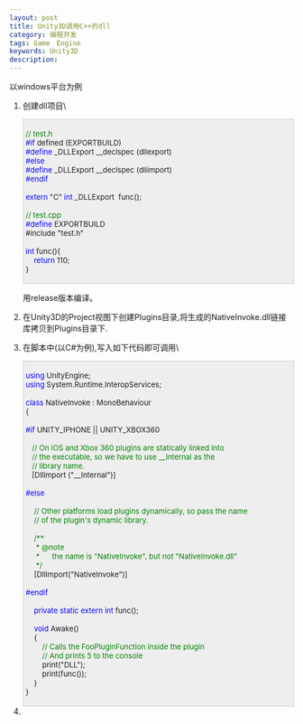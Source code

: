 ```yaml
---
layout: post
title: Unity3D调用C++的dll
category: 编程开发
tags: Game　Engine
keywords: Unity3D
description: 
---
```


以windows平台为例

1.  创建dll项目\
    <div
    style="border-right:#cccccc 1px solid;padding-right:5px;border-top:#cccccc 1px solid;padding-left:4px;font-size:13px;padding-bottom:4px;border-left:#cccccc 1px solid;width:98%;word-break:break-all;padding-top:4px;border-bottom:#cccccc 1px solid;background-color:#eeeeee;">

    <span style="color:#008000;">//</span><span
    style="color:#008000;"> test.h</span><span style="color:#008000;">\
     </span><span
    style="color:#0000ff;">\#if</span> defined (EXPORTBUILD)\
     <span
    style="color:#0000ff;">\#define</span> \_DLLExport \_\_declspec (dllexport)\
     <span style="color:#0000ff;">\#else</span>\
     <span
    style="color:#0000ff;">\#define</span> \_DLLExport \_\_declspec (dllimport)\
     <span style="color:#0000ff;">\#endif</span>\
    \
     <span style="color:#0000ff;">extern</span> "C" <span
    style="color:#0000ff;">int</span> \_DLLExport  func();\
    \
     <span style="color:#008000;">//</span><span
    style="color:#008000;"> test.cpp</span><span
    style="color:#008000;">\
     </span><span style="color:#0000ff;">\#define</span> EXPORTBUILD\
     \#include "test.h"\
    \
     <span style="color:#0000ff;">int</span> func(){\
         <span style="color:#0000ff;">return</span> 110;\
     }

    </div>

    用release版本编译。
2.  在Unity3D的Project视图下创建Plugins目录,将生成的NativeInvoke.dll链接库拷贝到Plugins目录下.
3.  在脚本中(以C\#为例),写入如下代码即可调用\
    <div
    style="border-right:#cccccc 1px solid;padding-right:5px;border-top:#cccccc 1px solid;padding-left:4px;font-size:13px;padding-bottom:4px;border-left:#cccccc 1px solid;width:98%;word-break:break-all;padding-top:4px;border-bottom:#cccccc 1px solid;background-color:#eeeeee;">

    <span style="color:#0000ff;">using</span> UnityEngine;\
     <span
    style="color:#0000ff;">using</span> System.Runtime.InteropServices;\
    \
     <span
    style="color:#0000ff;">class</span> NativeInvoke : MonoBehaviour\
     {\
    \
     <span
    style="color:#0000ff;">\#if</span> UNITY\_IPHONE || UNITY\_XBOX360\
    \
        <span style="color:#008000;">//</span><span
    style="color:#008000;"> On iOS and Xbox 360 plugins are statically linked into\
        </span><span style="color:#008000;">//</span><span
    style="color:#008000;"> the executable, so we have to use \_\_Internal as the\
        </span><span style="color:#008000;">//</span><span
    style="color:#008000;"> library name.</span><span
    style="color:#008000;">\
     </span>   [DllImport ("\_\_Internal")]\
    \
     <span style="color:#0000ff;">\#else</span>\
    \
         <span style="color:#008000;">//</span><span
    style="color:#008000;"> Other platforms load plugins dynamically, so pass the name\
         </span><span style="color:#008000;">//</span><span
    style="color:#008000;"> of the plugin's dynamic library.</span><span
    style="color:#008000;">\
     </span>\
         <span style="color:#008000;">/\*</span><span
    style="color:#008000;">\*\
          \* @note\
          \*      the name is "NativeInvoke", but not "NativeInvoke.dll"\
          </span><span style="color:#008000;">\*/</span>\
         [DllImport("NativeInvoke")]\
    \
     <span style="color:#0000ff;">\#endif</span>\
    \
         <span style="color:#0000ff;">private</span> <span
    style="color:#0000ff;">static</span> <span
    style="color:#0000ff;">extern</span> <span
    style="color:#0000ff;">int</span> func();\
    \
         <span style="color:#0000ff;">void</span> Awake()\
         {\
             <span style="color:#008000;">//</span><span
    style="color:#008000;"> Calls the FooPluginFunction inside the plugin\
             </span><span style="color:#008000;">//</span><span
    style="color:#008000;"> And prints 5 to the console</span><span
    style="color:#008000;">\
     </span>        print("DLL");\
             print(func());\
         }\
     }

    </div>

4.  





